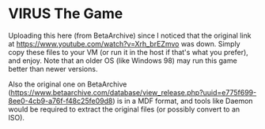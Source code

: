 # VIRUS The Game

Uploading this here (from BetaArchive) since I noticed that the original link at https://www.youtube.com/watch?v=Xrh_brEZmvo was down. Simply copy these files to your VM (or run it in the host if that's what you prefer), and enjoy. Note that an older OS (like Windows 98) may run this game better than newer versions.

Also the original one on BetaArchive (https://www.betaarchive.com/database/view_release.php?uuid=e775f699-8ee0-4cb9-a76f-f48c25fe09d8) is in a MDF format, and tools like Daemon would be required to extract the original files (or possibly convert to an ISO).
